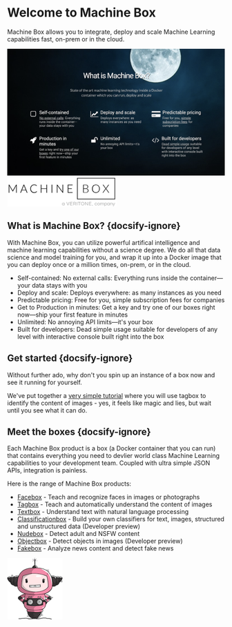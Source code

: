 # Welcome to Machine Box

Machine Box allows you to integrate, deploy and scale Machine Learning capabilities fast, on-prem or in the cloud.

![Machine Box overview](machine-box-features.png)
![Machine box logo](machineboxlogo-veritone.png)

## What is Machine Box? {docsify-ignore}

With Machine Box, you can utilize powerful artifical intelligence and machine learning
capabilities without a science degree. We do all that data science and model training
for you, and wrap it up into a Docker image that you can deploy once or a million times,
on-prem, or in the cloud.

* Self-contained: No external calls: Everything runs inside the container—your data stays with you
* Deploy and scale: Deploys everywhere: as many instances as you need
* Predictable pricing: Free for you, simple subscription fees for companies
* Get to Production in minutes: Get a key and try one of our boxes right now—ship your first feature in minutes
* Unlimited: No annoying API limits—it's your box
* Built for developers: Dead simple usage suitable for developers of any level with interactive console built right into the box

## Get started {docsify-ignore}

Without further ado, why don't you spin up an instance of a box now and see it running for yourself.

We've put together a [very simple tutorial](developer/machine-box/boxes/tagbox/recognizing-images) where you will
use tagbox to identify the content of images - yes, it feels like magic and lies, but wait until you see what it can do.

## Meet the boxes {docsify-ignore}

Each Machine Box product is a box (a Docker container that you can run) that contains everything you need to
devlier world class Machine Learning capabilities to your development team. Coupled with ultra simple JSON APIs,
integration is painless.

Here is the range of Machine Box products:

* [Facebox](/developer/machine-box/boxes/facebox-overview) - Teach and recognize faces in images or photographs
* [Tagbox](/developer/machine-box/boxes/tagbox) - Teach and automatically understand the content of images
* [Textbox](/developer/machine-box/boxes/textbox) - Understand text with natural language processing
* [Classificationbox](/developer/machine-box/boxes/classificationbox) - Build your own classifiers for text, images, structured and unstructured data (Developer preview)
* [Nudebox](/developer/machine-box/boxes/nudebox) - Detect adult and NSFW content
* [Objectbox](/developer/machine-box/boxes/objectbox) - Detect objects in images (Developer preview)
* [Fakebox](/developer/machine-box/boxes/fakebox) - Analyze news content and detect fake news

![Machina is the Machine Box mascot](machina.png)
